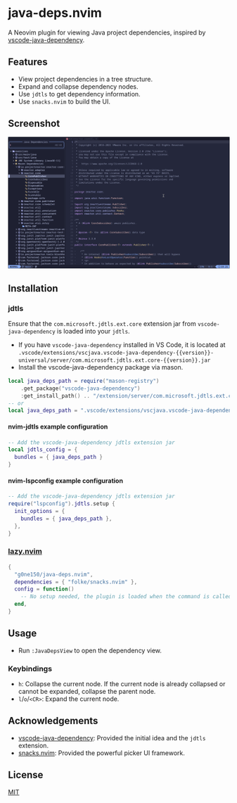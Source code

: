 # java-deps.nvim

A Neovim plugin for viewing Java project dependencies, inspired by [vscode-java-dependency](https://github.com/microsoft/vscode-java-dependency).

## Features

- View project dependencies in a tree structure.
- Expand and collapse dependency nodes.
- Use `jdtls` to get dependency information.
- Use `snacks.nvim` to build the UI.

## Screenshot

![java-deps.nvim screenshot](images/2025-07-08-192153_hyprshot.png)

## Installation

### jdtls

Ensure that the `com.microsoft.jdtls.ext.core` extension jar from `vscode-java-dependency` is loaded into your `jdtls`.

- If you have `vscode-java-dependency` installed in VS Code, it is located at `.vscode/extensions/vscjava.vscode-java-dependency-{{version}}-universal/server/com.microsoft.jdtls.ext.core-{{version}}.jar`
- Install the vscode-java-dependency package via mason.

```lua
local java_deps_path = require("mason-registry")
    .get_package("vscode-java-dependency")
    :get_install_path() .. "/extension/server/com.microsoft.jdtls.ext.core-*.jar"
-- or
local java_deps_path = ".vscode/extensions/vscjava.vscode-java-dependency-{{version}}-universal/server/com.microsoft.jdtls.ext.core-{{version}}.jar"
```

#### nvim-jdtls example configuration

```lua
-- Add the vscode-java-dependency jdtls extension jar
local jdtls_config = {
  bundles = { java_deps_path }
}
```

#### nvim-lspconfig example configuration

```lua
-- Add the vscode-java-dependency jdtls extension jar
require("lspconfig").jdtls.setup {
  init_options = {
    bundles = { java_deps_path },
  },
}
```

### [lazy.nvim](https://github.com/folke/lazy.nvim)

```lua
{
  "g0ne150/java-deps.nvim",
  dependencies = { "folke/snacks.nvim" },
  config = function()
    -- No setup needed, the plugin is loaded when the command is called
  end,
}
```

## Usage

- Run `:JavaDepsView` to open the dependency view.

### Keybindings

- `h`: Collapse the current node. If the current node is already collapsed or cannot be expanded, collapse the parent node.
- `l`/`o`/`<CR>`: Expand the current node.

## Acknowledgements

- [vscode-java-dependency](https://github.com/microsoft/vscode-java-dependency): Provided the initial idea and the `jdtls` extension.
- [snacks.nvim](https://github.com/folke/snacks.nvim): Provided the powerful picker UI framework.

## License

[MIT](./LICENSE)
